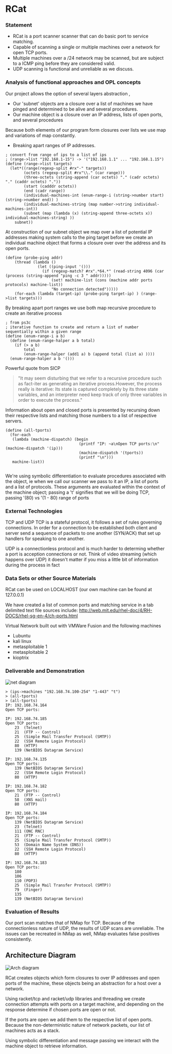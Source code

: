 # RCat

### Statement
- RCat is a port scanner scanner that can do basic port to service matching. 
- Capable of scanning a single or multiple machines over a network for open TCP ports. 
- Multiple machines over a /24 network may be scanned, but are subject to a ICMP ping before they are considered valid.
- UDP scanning is functional and unreliable as we discuss.

### Analysis of functional approaches and OPL concepts


Our project allows the option of several layers abstraction , 
  * Our 'subnet' objects are a closure over a list of machines we have pinged 
      and determined to be alive and several procedures.
  * Our machine object is a closure over an IP address, lists of open ports, and several procedures
  
      
Because both elements of our program form closures over lists we use map and variations of map constantly.
  
  * Breaking apart ranges of IP addresses.
  
```racket
; convert from range of ips to a list of ips
; (range->list "192.168.1-15") -> '("192.168.1.1" ... "192.168.1.15")
(define (range->list targets)
  (let*((range(regexp-split #rx"-" targets))
        (octets (regexp-split #rx"\\." (car range)))
        (three-octets (string-append (car octets) "." (cadr octets) "." (caddr octets) "."))
        (start (cadddr octets))
        (end (cadr range))
        (individual-machines-int (enum-range-i (string->number start) (string->number end)) )
        (individual-machines-string (map number->string individual-machines-int))
        (subnet (map (lambda (x) (string-append three-octets x)) individual-machines-string) ))
    subnet))
```
At construction of our subnet object we map over a list of potential IP addresses 
making system calls to the ping target before we create an individual machine object
that forms a closure over over the address and its open ports.

```racket
(define (probe-ping addr)
    (thread (lambda ()
              (let ((ping-input '()))
                (if (regexp-match? #rx".*64.*" (read-string 4096 (car (process (string-append "ping -c 3 " addr)))))
                    (set! machine-list (cons (machine addr ports protocols) machine-list))
                    "No connection detected")))))
    (for-each (lambda (target-ip) (probe-ping target-ip) ) (range->list targets)))
```

By breaking apart port ranges we use both map recursive procedure to create an iterative process
  
```racket
; from ps3c
; iterative function to create and return a list of number sequentially within a given range
(define (enum-range-i a b)
  (define (enum-range-halper a b total)
    (if (> a b)
        total
        (enum-range-halper (add1 a) b (append total (list a) ))))
  (enum-range-halper a b '()))
```

Powerful quote from SICP
> "It may seem disturbing that we refer to a recursive procedure such as fact-iter as generating an iterative process.However, the process really is iterative: Its state is captured completely by its three state variables, and an interpreter need keep track of only three variables in order to execute the process."


Information about open and closed ports is presented by recursing down their respective lists and matching those numbers to a list of respective servers. 

```racket
(define (all-tports)
  (for-each
   (lambda (machine-dispatch) (begin
                                (printf "IP: ~a\nOpen TCP ports:\n" (machine-dispatch '(ip)))
                                (machine-dispatch '(tports))
                                (printf "\n")))
   machine-list))
   
```

We're using symbolic differentiation to evaluate procedures associated with the object, ie when we call our scanner we pass to it an IP, a list of ports and a list of protocols. These arguments are evaluated within the context of the machine object; passing a 't' signifies that we will be doing TCP, passing '(80) vs '(1 - 80) range of ports

### External Technologies
TCP and UDP 
TCP is a stateful protocol, it follows a set of rules governing connections. In order for a connection
to be established both client and server send a sequence of packets to one another (SYN/ACK) that set up 
handlers for speaking to one another.

UDP is a connectionless protocol and is much harder to determing whether a port is acception connections or not.
Think of video streaming (which happens over UDP) it doesn't matter if you miss a little bit of information during
the process in fact 

### Data Sets or other Source Materials
RCat can be used on LOCALHOST (our own machine can be found at 127.0.0.1)

We have created a list of common ports and matching service in a tab delimited text file sources include:
http://web.mit.edu/rhel-doc/4/RH-DOCS/rhel-sg-en-4/ch-ports.html

Virtual Network built out with VMWare Fusion and the following machines
  * Lubuntu
  * kali linux
  * metasploitable 1
  * metasploitable 2
  * kioptrix


### Deliverable and Demonstration
![net diagram](/demo/network_diagram.png?raw=true "test network diagram")

```racket
> (ips->machines "192.168.74.100-254" "1-443" "t")
> (all-tports)
> (all-tports)
IP: 192.168.74.164
Open TCP ports:

IP: 192.168.74.185
Open TCP ports:
	23	(Telnet)
	21	(FTP -- Control)
	25	(Simple Mail Transfer Protocol (SMTP))
	22	(SSH Remote Login Protocol)
	80	(HTTP)
	139	(NetBIOS Datagram Service)

IP: 192.168.74.135
Open TCP ports:
	139	(NetBIOS Datagram Service)
	22	(SSH Remote Login Protocol)
	80	(HTTP)

IP: 192.168.74.182
Open TCP ports:
	21	(FTP -- Control)
	58	(XNS mail)
	80	(HTTP)

IP: 192.168.74.184
Open TCP ports:
	139	(NetBIOS Datagram Service)
	23	(Telnet)
	111	(ONC RNC)
	21	(FTP -- Control)
	25	(Simple Mail Transfer Protocol (SMTP))
	53	(Domain Name System (DNS))
	22	(SSH Remote Login Protocol)
	80	(HTTP)

IP: 192.168.74.183
Open TCP ports:
	180	
	106	
	110	(POP3)
	25	(Simple Mail Transfer Protocol (SMTP))
	79	(Finger)
	135	
	139	(NetBIOS Datagram Service)
 ```

### Evaluation of Results

Our port scan matches that of NMap for TCP.
Because of the connectionless nature of UDP, the results of UDP scans are unreliable.
The issues can be recreated in NMap as well, NMap evaluates false positives consistently.

## Architecture Diagram

![Arch diagram](/demo/Projecet_Diagram.png?raw=true "Arch diagram")

RCat creates objects which form closures to over IP addresses and open ports of the machine, these objects being an abstraction for a host over a network.
 
Using racket/tcp and racket/udp libraries and threading we create connection attempts with ports on a target machine, and depending on the response determine if chosen ports are open or not.
  
If the ports are open we add them to the respective list of open ports. Because the non-deterministic nature
of network packets, our list of machines acts as a stack.

Using symbolic differentiation and message passing we interact with the machine object to retrieve information.
